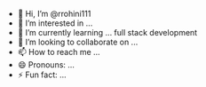- 👋 Hi, I’m @rrohini111
- 👀 I’m interested in ...
- 🌱 I’m currently learning ... full stack development
- 💞️ I’m looking to collaborate on ...
- 📫 How to reach me ...
- 😄 Pronouns: ...
- ⚡ Fun fact: ...

<!---
rrohini111/rrohini111 is a ✨ special ✨ repository because its `README.md` (this file) appears on your GitHub profile.
You can click the Preview link to take a look at your changes.
--->
